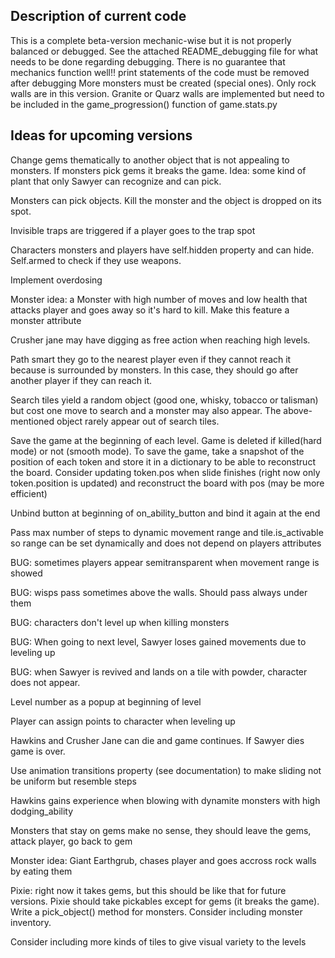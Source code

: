 Description of current code
---------------------------

This is a complete beta-version mechanic-wise but it is not properly balanced or debugged.
See the attached README_debugging file for what needs to be done regarding debugging. There is no guarantee that mechanics function well!!
print statements of the code must be removed after debugging
More monsters must be created (special ones).
Only rock walls are in this version. Granite or Quarz walls are implemented but need to be included in the
game_progression() function of game.stats.py

Ideas for upcoming versions
---------------------------

Change gems thematically to another object that is not appealing to monsters. If monsters pick gems it breaks the game. Idea: some kind of plant that only Sawyer can recognize and can pick.

Monsters can pick objects. Kill the monster and the object is dropped on its spot.

Invisible traps are triggered if a player goes to the trap spot

Characters monsters and players have self.hidden property and can hide. Self.armed to check if they use weapons.

Implement overdosing

Monster idea: a Monster with high number of moves and low health that attacks player and goes away so it's hard to kill. Make this feature a monster attribute

Crusher jane may have digging as free action when reaching high levels.

Path smart they go to the nearest player even if they cannot reach it because is surrounded by monsters. In this case, they should go after another player if they can reach it.

Search tiles yield a random object (good one, whisky, tobacco or talisman) but cost one move to search and a monster may also appear. The above-mentioned object rarely appear out of search tiles.

Save the game at the beginning of each level. Game is deleted if killed(hard mode) or not (smooth mode). To save the game, take a snapshot of the position of each token and store it in a dictionary to be able to reconstruct the board. Consider updating token.pos when slide finishes (right now only token.position is updated) and reconstruct the board with pos (may be more efficient)

Unbind button at beginning of on_ability_button and bind it again at the end

Pass max number of steps to dynamic movement range and tile.is_activable so range can be set dynamically and does not depend on players attributes 

BUG: sometimes players appear semitransparent when movement range is showed 

BUG: wisps pass sometimes above the walls. Should pass always under them

BUG: characters don't level up when killing monsters

BUG: When going to next level, Sawyer loses gained movements due to leveling up

BUG: when Sawyer is revived and lands on a tile with powder, character does not appear.

Level number as a popup at beginning of level

Player can assign points to character when leveling up

Hawkins and Crusher Jane can die and game continues. If Sawyer dies game is over.

Use animation transitions property (see documentation) to make sliding not be uniform but resemble steps

Hawkins gains experience when blowing with dynamite monsters with high dodging_ability 

Monsters that stay on gems make no sense, they should leave the gems, attack player, go back to gem

Monster idea: Giant Earthgrub, chases player and goes accross rock walls by eating them

Pixie: right now it takes gems, but this should be like that for future versions. Pixie should take pickables except for gems (it breaks the game). Write a pick_object() method for monsters. Consider including monster inventory.

Consider including more kinds of tiles to give visual variety to the levels
